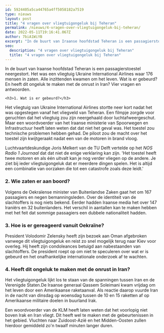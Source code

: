 ```yaml
---
id: 5924405a5ca44765a4ff5058182a7519
type: nieuws
layout: post
title: "4 vragen over vliegtuigongeluk bij Teheran"
permalink: /nieuws/4-vragen-over-vliegtuigongeluk-bij-teheran/
date: 2022-05-11T19:16:41.067Z
author: 7biA1WiYB
excerpt: "In de buurt van Iraanse hoofdstad Teheran is een passagierstoestel neergestort. Het was een vliegtuig Ukraine International Airlines waar 176 mensen in zaten. Alle inzittenden kwamen om het leven. Wat is er gebeurd? En heeft dit ongeluk te maken met de onrust in Iran? Vier vragen en antwoorden.  "
seo:
  description: "4 vragen over vliegtuigongeluk bij Teheran"
  title: "4 vragen over vliegtuigongeluk bij Teheran"
---
```

In de buurt van Iraanse hoofdstad Teheran is een passagierstoestel neergestort. Het was een vliegtuig Ukraine International Airlines waar 176 mensen in zaten. Alle inzittenden kwamen om het leven. Wat is er gebeurd? En heeft dit ongeluk te maken met de onrust in Iran? Vier vragen en antwoorden.  

    <h3>1. Wat is er gebeurd?</h3>
<p>Het vliegtuig van Ukraine International Airlines stortte neer kort nadat het was opgestegen vanaf het vliegveld van Teheran. Een filmpje zorgde voor geruchten dat het vliegtuig zou zijn neergehaald door luchtafweergeschut. Maar een woordvoerder van het Iraanse ministerie van Spoorwegen en Infrastructuur heeft laten weten dat dat niet het geval was. Het toestel zou technische problemen hebben gehad. De piloot zou de macht over het toestel zijn kwijtgeraakt nadat een van de motoren in brand vloog.</p>
<p>Luchtvaartdeskundige Joris Melkert van de TU Delft vertelde op het <em>NOS Radio 1 Journaal</em> dat dat niet de enige verklaring kan zijn. 'Het toestel heeft twee motoren en als één uitvalt kan je nog verder vliegen op de andere. Je ziet bij ieder vliegtuigongeluk dat er meerdere dingen spelen. Het is altijd een combinatie van oorzaken die tot een catastrofe zoals deze leidt.'</p>
<h3>2. Wie zaten er aan boord?</h3>
<p>Volgens de Oekraïense minister van Buitenlandse Zaken gaat het om 167 passagiers en negen bemanningsleden. Over de identiteit van de slachtoffers is nog niets bekend. Eerder hadden Iraanse media het over 147 Iraniërs en 32 buitenlanders. Het verschil in aantallen kan te maken hebben met het feit dat sommige passagiers een dubbele nationaliteit hadden.</p>
<h3>3. Hoe is er gereageerd vanuit Oekraïne?</h3>
<p>President Volodomir Zelensky heeft zijn bezoek aan Oman afgebroken vanwege dit vliegtuigongeluk en reist zo snel mogelijk terug naar Kiev voor overleg. Hij heeft zijn condoleances betuigd aan nabestaanden van slachtoffers. De president roept op om niet te speculeren over wat er is gebeurd en het onafhankelijke internationale onderzoek af te wachten.</p>
<h3>4. Heeft dit ongeluk te maken met de onrust in Iran?</h3>
<p>Het vliegtuigongeluk lijkt los te staan van de spanningen tussen Iran en de Verenigde Staten.De Iraanse generaal Qassem Soleimani kwam vrijdag om het leven door een Amerikaanse raketaanval. Als reactie daarop vuurde Iran in de nacht van dinsdag op woensdag tussen de 10 en 15 raketten af op Amerikaanse militaire doelen in buurland Irak.</p>
<p>Een woordvoerder van de KLM heeft laten weten dat het voorlopig niet boven Irak en Iran vliegt. Dit heeft wel te maken met de gebeurtenissen in het gebied. Vluchten naar Zuidoost-Azië en het Midden-Oosten zullen hierdoor gemiddeld zo'n twaalf minuten langer duren.</p>  
